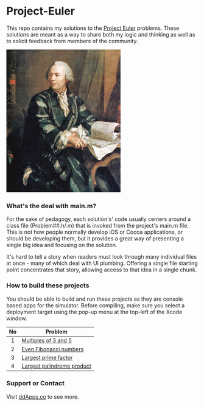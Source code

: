 # Project-Euler
This repo contains my solutions to the [Project Euler](https://projecteuler.net/) problems. These solutions are meant as a way to share both my logic and thinking as well as to solicit feedback from members of the community.

![](https://raw.githubusercontent.com/duliodenis/Project-Euler/master/art/Leonhard_Euler.jpg)

### What's the deal with main.m?

For the sake of pedagogy, each solution's' code usually centers around a class file (Problem##.h/.m) that is invoked from the project's main.m file. This is not how people normally develop iOS or Cocoa applications, or should be developing them, but it provides a great way of presenting a single big idea and focusing on the solution.

It's hard to tell a story when readers must look through many individual files at once - many of which deal with UI plumbing. Offering a single file starting point concentrates that story, allowing access to that idea in a single chunk.

### How to build these projects

You should be able to build and run these projects as they are console based apps for the simulator. Before compiling, make sure you select a deployment target using the pop-up menu at the top-left of the Xcode window.

| No        | Problem           | 
| :-------------: |-------------| 
| 1      | [Multiples of 3 and 5](https://github.com/duliodenis/Project-Euler/tree/master/problem-01) |
| 2      | [Even Fibonacci numbers](https://github.com/duliodenis/Project-Euler/tree/master/problem-02) | 
| 3      | [Largest prime factor](https://github.com/duliodenis/Project-Euler/tree/master/problem-03) | 
| 4      | [Largest palindrome product](https://github.com/duliodenis/Project-Euler/tree/master/problem-04) | 

### Support or Contact
Visit [ddApps.co](http://ddapps.co) to see more.